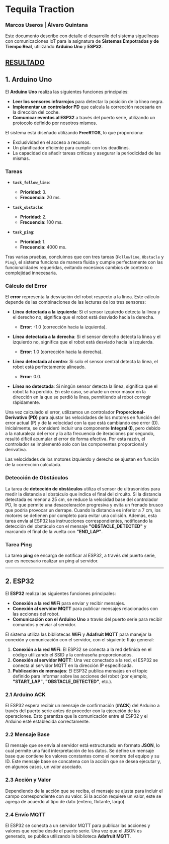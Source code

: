 # **Tequila Traction**  
### **Marcos Useros** | **Álvaro Quintana**

Este documento describe con detalle el desarrollo del sistema siguelíneas con comunicaciones IoT para la asignatura de **Sistemas Empotrados y de Tiempo Real**, utilizando **Arduino Uno** y **ESP32**.

[RESULTADO](https://www.dropbox.com/scl/fi/vf3ox0qhced8rwrcxt0r5/final_setr.mp4?rlkey=n12yoovoc0uieee8ikziyfw2y&st=q68ok6g2&dl=0)
---

## **1. Arduino Uno**

El **Arduino Uno** realiza las siguientes funciones principales:

- **Leer los sensores infrarrojos** para detectar la posición de la línea negra.
- **Implementar un controlador PD** que calcula la corrección necesaria en la dirección del coche.
- **Comunicar eventos al ESP32** a través del puerto serie, utilizando un protocolo definido por nosotros mismos.

El sistema está diseñado utilizando **FreeRTOS**, lo que proporciona:

- Exclusividad en el acceso a recursos.
- Un planificador eficiente para cumplir con los deadlines.
- La capacidad de añadir tareas críticas y asegurar la periodicidad de las mismas.

### **Tareas**

- **`task_follow_line`**:
  - **Prioridad**: 3.
  - **Frecuencia**: 20 ms.
  
- **`task_obstacle`**:
  - **Prioridad**: 2.
  - **Frecuencia**: 100 ms.
  
- **`task_ping`**:
  - **Prioridad**: 1.
  - **Frecuencia**: 4000 ms.

Tras varias pruebas, concluimos que con tres tareas (`Followline`, `Obstacle` y `Ping`), el sistema funciona de manera fluida y cumple perfectamente con las funcionalidades requeridas, evitando excesivos cambios de contexto o complejidad innecesaria.

### **Cálculo del Error**

El **error** representa la desviación del robot respecto a la línea. Este cálculo depende de las combinaciones de las lecturas de los tres sensores:

- **Línea detectada a la izquierda**: Si el sensor izquierdo detecta la línea y el derecho no, significa que el robot está desviado hacia la derecha.
  - **Error**: -1.0 (corrección hacia la izquierda).
  
- **Línea detectada a la derecha**: Si el sensor derecho detecta la línea y el izquierdo no, significa que el robot está desviado hacia la izquierda.
  - **Error**: 1.0 (corrección hacia la derecha).
  
- **Línea detectada al centro**: Si solo el sensor central detecta la línea, el robot está perfectamente alineado.
  - **Error**: 0.0.
  
- **Línea no detectada**: Si ningún sensor detecta la línea, significa que el robot la ha perdido. En este caso, se añade un error mayor en la dirección en la que se perdió la línea, permitiendo al robot corregir rápidamente.

Una vez calculado el error, utilizamos un controlador **Proporcional-Derivativo (PD)** para ajustar las velocidades de los motores en función del error actual (P) y de la velocidad con la que está cambiando ese error (D). Inicialmente, se consideró incluir una componente **Integral (I)**, pero debido a la naturaleza del error y la alta frecuencia de iteraciones por segundo, resultó difícil acumular el error de forma efectiva. Por esta razón, el controlador se implementó solo con las componentes proporcional y derivativa.

Las velocidades de los motores izquierdo y derecho se ajustan en función de la corrección calculada.

### **Detección de Obstáculos**

La tarea de **detección de obstáculos** utiliza el sensor de ultrasonidos para medir la distancia al obstáculo que indica el final del circuito. Si la distancia detectada es menor a 25 cm, se reduce la velocidad base del controlador PD, lo que permite una desaceleración progresiva y evita un frenado brusco que podría provocar un derrape. Cuando la distancia es inferior a 7 cm, los motores se detienen por completo para evitar una colisión. Además, esta tarea envía al ESP32 las instrucciones correspondientes, notificando la detección del obstáculo con el mensaje **"OBSTACLE_DETECTED"** y marcando el final de la vuelta con **"END_LAP"**.

### **Tarea Ping**

La tarea **ping** se encarga de notificar al ESP32, a través del puerto serie, que es necesario realizar un ping al servidor.

---

## **2. ESP32**

El **ESP32** realiza las siguientes funciones principales:

- **Conexión a la red WiFi** para enviar y recibir mensajes.
- **Conexión al servidor MQTT** para publicar mensajes relacionados con las acciones del robot.
- **Comunicación con el Arduino Uno** a través del puerto serie para recibir comandos y enviar al servidor.

El sistema utiliza las bibliotecas **WiFi** y **Adafruit MQTT** para manejar la conexión y comunicación con el servidor, con el siguiente flujo general:

1. **Conexión a la red WiFi**: El ESP32 se conecta a la red definida en el código utilizando el SSID y la contraseña proporcionados.
2. **Conexión al servidor MQTT**: Una vez conectado a la red, el ESP32 se conecta al servidor MQTT en la dirección IP especificada.
3. **Publicación de mensajes**: El ESP32 publica mensajes en el topic definido para informar sobre las acciones del robot (por ejemplo, **"START_LAP"**, **"OBSTACLE_DETECTED"**, etc.).

### **2.1 Arduino ACK**

El ESP32 espera recibir un mensaje de confirmación (**#ACK**) del Arduino a través del puerto serie antes de proceder con la ejecución de las operaciones. Esto garantiza que la comunicación entre el ESP32 y el Arduino esté establecida correctamente.

### **2.2 Mensaje Base**

El mensaje que se envía al servidor está estructurado en formato **JSON**, lo cual permite una fácil interpretación de los datos. Se define un mensaje base que contiene los valores constantes como el nombre del equipo y su ID. Este mensaje base se concatena con la acción que se desea ejecutar y, en algunos casos, un valor asociado.

### **2.3 Acción y Valor**

Dependiendo de la acción que se reciba, el mensaje se ajusta para incluir el campo correspondiente con su valor. Si la acción requiere un valor, este se agrega de acuerdo al tipo de dato (entero, flotante, largo).

### **2.4 Envío MQTT**

El ESP32 se conecta a un servidor MQTT para publicar las acciones y valores que recibe desde el puerto serie. Una vez que el JSON es generado, se publica utilizando la biblioteca **Adafruit MQTT**.
